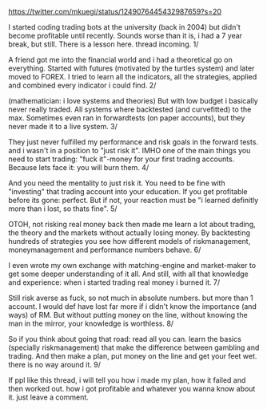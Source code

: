 https://twitter.com/mkuegi/status/1249076445432987659?s=20

I started coding trading bots at the university (back in 2004) but didn't become profitable until recently.
Sounds worse than it is, i had a 7 year break, but still. There is a lesson here. thread incoming. 1/

A friend got me into the financial world and i had a theoretical go on everything.
Started with futures (motivated by the turtles system) and later moved to FOREX.
I tried to learn all the indicators, all the strategies, applied and combined every indicator i could find. 2/

(mathematician: i love systems and theories) But with low budget i basically never really traded. 
All systems where backtested (and curvefitted) to the max.
Sometimes even ran in forwardtests (on paper accounts), but they never made it to a live system. 3/

They just never fulfilled my performance and risk goals in the forward tests. 
and i wasn't in a position to "just risk it".
IMHO one of the main things you need to start trading: "fuck it"-money for your first trading accounts. 
Because lets face it: you will burn them. 4/

And you need the mentality to just risk it. 
You need to be fine with "investing" that trading account into your education.
If you get profitable before its gone: perfect. 
But if not, your reaction must be "i learned definitly more than i lost, so thats fine". 5/

OTOH, not risking real money back then made me learn a lot about trading, the theory and the markets without actually losing money.
By backtesting hundreds of strategies you see how different models of riskmanagement, moneymanagement and performance numbers behave. 6/

I even wrote my own exchange with matching-engine and market-maker to get some deeper understanding of it all.
And still, with all that knowledge and experience: when i started trading real money i burned it. 7/

Still risk averse as fuck, so not much in absolute numbers. but more than 1 account. 
I would def have lost far more if i didn't know the importance (and ways) of RM.
But without putting money on the line, without knowing the man in the mirror, your knowledge is worthless. 8/

So if you think about going that road: read all you can. learn the basics (specially riskmanagement) that make the difference between gambling and trading.
And then make a plan, put money on the line and get your feet wet. there is no way around it. 9/

If ppl like this thread, i will tell you how i made my plan, how it failed and then worked out. how i got profitable and whatever you wanna know about it. just leave a comment.
